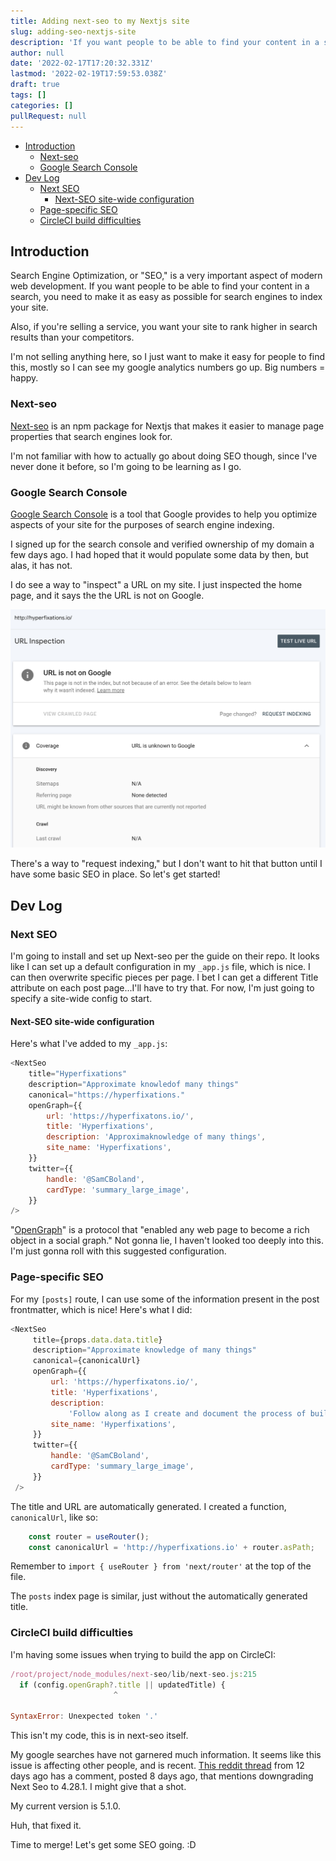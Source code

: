 ```yaml
---
title: Adding next-seo to my Nextjs site
slug: adding-seo-nextjs-site
description: 'If you want people to be able to find your content in a search, you need to make it as easy as possible for search engines to index your site.'
author: null
date: '2022-02-17T17:20:32.331Z'
lastmod: '2022-02-19T17:59:53.038Z'
draft: true
tags: []
categories: []
pullRequest: null
---
```


- [Introduction](#introduction)
  - [Next-seo](#next-seo)
  - [Google Search Console](#google-search-console)
- [Dev Log](#dev-log)
  - [Next SEO](#next-seo-1)
    - [Next-SEO site-wide configuration](#next-seo-site-wide-configuration)
  - [Page-specific SEO](#page-specific-seo)
  - [CircleCI build difficulties](#circleci-build-difficulties)

## Introduction

Search Engine Optimization, or "SEO," is a very important aspect of modern web development. If you want people to be able to find your content in a search, you need to make it as easy as possible for search engines to index your site.

Also, if you're selling a service, you want your site to rank higher in search results than your competitors.

I'm not selling anything here, so I just want to make it easy for people to find this, mostly so I can see my google analytics numbers go up. Big numbers = happy.

### Next-seo

[Next-seo](https://github.com/garmeeh/next-seo) is an npm package for Nextjs that makes it easier to manage page properties that search engines look for.

I'm not familiar with how to actually go about doing SEO though, since I've never done it before, so I'm going to be learning as I go.

### Google Search Console

[Google Search Console](https://search.google.com/search-console/about) is a tool that Google provides to help you optimize aspects of your site for the purposes of search engine indexing.

I signed up for the search console and verified ownership of my domain a few days ago. I had hoped that it would populate some data by then, but alas, it has not.

I do see a way to "inspect" a URL on my site. I just inspected the home page, and it says the the URL is not on Google.

![Image showing that my site is not on Google](../images/Screen%20Shot%202022-02-17%20at%209.29.10%20AM.png)

There's a way to "request indexing," but I don't want to hit that button until I have some basic SEO in place. So let's get started!

## Dev Log

### Next SEO

I'm going to install and set up Next-seo per the guide on their repo. It looks like I can set up a default configuration in my `_app.js` file, which is nice. I can then overwrite specific pieces per page. I bet I can get a different Title attribute on each post page...I'll have to try that. For now, I'm just going to specify a site-wide config to start.

#### Next-SEO site-wide configuration

Here's what I've added to my `_app.js`:

```js
<NextSeo
    title="Hyperfixations"
    description="Approximate knowledof many things"
    canonical="https://hyperfixations."
    openGraph={{
        url: 'https://hyperfixatons.io/',
        title: 'Hyperfixations',
        description: 'Approximaknowledge of many things',
        site_name: 'Hyperfixations',
    }}
    twitter={{
        handle: '@SamCBoland',
        cardType: 'summary_large_image',
    }}
/>
```

"[OpenGraph](https://ogp.me/)" is a protocol that "enabled any web page to become a rich object in a social graph." Not gonna lie, I haven't looked too deeply into this. I'm just gonna roll with this suggested configuration.

### Page-specific SEO

For my `[posts]` route, I can use some of the information present in the post frontmatter, which is nice! Here's what I did:

```js
<NextSeo
     title={props.data.data.title}
     description="Approximate knowledge of many things"
     canonical={canonicalUrl}
     openGraph={{
         url: 'https://hyperfixatons.io/',
         title: 'Hyperfixations',
         description:
             'Follow along as I create and document the process of building a blog with Next.js! Once complete, I will use this to document my various hobby fixations as they come and go.',
         site_name: 'Hyperfixations',
     }}
     twitter={{
         handle: '@SamCBoland',
         cardType: 'summary_large_image',
     }}
 />
```

The title and URL are automatically generated. I created a function, `canonicalUrl`, like so:

```js
    const router = useRouter();
    const canonicalUrl = 'http://hyperfixations.io' + router.asPath;
```

Remember to `import { useRouter } from 'next/router'` at the top of the file.

The `posts` index page is similar, just without the automatically generated title.

### CircleCI build difficulties

I'm having some issues when trying to build the app on CircleCI:

```js
/root/project/node_modules/next-seo/lib/next-seo.js:215
  if (config.openGraph?.title || updatedTitle) {
                       ^

SyntaxError: Unexpected token '.'
```

This isn't my code, this is in next-seo itself.

My google searches have not garnered much information. It seems like this issue is affecting other people, and is recent. [This reddit thread](https://www.reddit.com/r/nextjs/comments/slw4p6/nextseo_causes_a_crash_in_dev_mode/) from 12 days ago has a comment, posted 8 days ago, that mentions downgrading Next Seo to 4.28.1. I might give that a shot.

My current version is 5.1.0.

Huh, that fixed it.

Time to merge! Let's get some SEO going. :D

